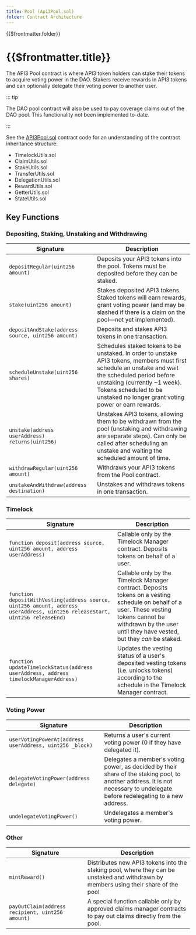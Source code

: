 ```yaml
---
title: Pool (Api3Pool.sol)
folder: Contract Architecture
---
```


<TitleSpan>{{$frontmatter.folder}}</TitleSpan>

# {{$frontmatter.title}}

<TocHeader />
<TOC class="table-of-contents" :include-level="[2,3]" />

The API3 Pool contract is where API3 token holders can stake their tokens to
acquire voting power in the DAO. Stakers receive rewards in API3 tokens and can
optionally delegate their voting power to another user.

::: tip

The DAO pool contract will also be used to pay coverage claims out of the DAO
pool. This functionality not been implemented to-date.

:::

See the
[API3Pool.sol](https://github.com/api3dao/api3-dao/tree/main/packages/pool/contracts)
contract code for an understanding of the contract inheritance structure:

- TimelockUtils.sol
- ClaimUtils.sol
- StakeUtils.sol
- TransferUtils.sol
- DelegationUtils.sol
- RewardUtils.sol
- GetterUtils.sol
- StateUtils.sol

## Key Functions

### Depositing, Staking, Unstaking and Withdrawing

| Signature                                         | Description                                                                                                                                                                                                                                                       |
| ------------------------------------------------- | ----------------------------------------------------------------------------------------------------------------------------------------------------------------------------------------------------------------------------------------------------------------- |
| `depositRegular(uint256 amount)`                  | Deposits your API3 tokens into the pool. Tokens must be deposited before they can be staked.                                                                                                                                                                      |
| `stake(uint256 amount)`                           | Stakes deposited API3 tokens. Staked tokens will earn rewards, grant voting power (and may be slashed if there is a claim on the pool—not yet implemented).                                                                                                       |
| `depositAndStake(address source, uint256 amount)` | Deposits and stakes API3 tokens in one transaction.                                                                                                                                                                                                               |
| `scheduleUnstake(uint256 shares)`                 | Schedules staked tokens to be unstaked. In order to unstake API3 tokens, members must first schedule an unstake and wait the scheduled period before unstaking (currently ~1 week). Tokens scheduled to be unstaked no longer grant voting power or earn rewards. |
| `unstake(address userAddress) returns(uint256)`   | Unstakes API3 tokens, allowing them to be withdrawn from the pool (unstaking and withdrawing are separate steps). Can only be called after scheduling an unstake and waiting the scheduled amount of time.                                                        |
| `withdrawRegular(uint256 amount)`                 | Withdraws your API3 tokens from the Pool contract.                                                                                                                                                                                                                |
| `unstakeAndWithdraw(address destination)`         | Unstakes and withdraws tokens in one transaction.                                                                                                                                                                                                                 |

### Timelock

| Signature                                                                                                                    | Description                                                                                                                                                                                                       |
| ---------------------------------------------------------------------------------------------------------------------------- | ----------------------------------------------------------------------------------------------------------------------------------------------------------------------------------------------------------------- |
| `function deposit(address source, uint256 amount, address userAddress)`                                                      | Callable only by the Timelock Manager contract. Deposits tokens on behalf of a user.                                                                                                                              |
| `function depositWithVesting(address source, uint256 amount, address userAddress, uint256 releaseStart, uint256 releaseEnd)` | Callable only by the Timelock Manager contract. Deposits tokens on a vesting schedule on behalf of a user. These vesting tokens cannot be withdrawn by the user until they have vested, but they _can_ be staked. |
| `function updateTimelockStatus(address userAddress, address timelockManagerAddress)`                                         | Updates the vesting status of a user's deposited vesting tokens (i.e. unlocks tokens) according to the schedule in the Timelock Manager contract.                                                                 |

### Voting Power

| Signature                                                | Description                                                                                                                                                                   |
| -------------------------------------------------------- | ----------------------------------------------------------------------------------------------------------------------------------------------------------------------------- |
| `userVotingPowerAt(address userAddress, uint256 _block)` | Returns a user's current voting power (0 if they have delegated it).                                                                                                          |
| `delegateVotingPower(address delegate)`                  | Delegates a member's voting power, as decided by their share of the staking pool, to another address. It is not necessary to undelegate before redelegating to a new address. |
| `undelegateVotingPower()`                                | Undelegates a member's voting power.                                                                                                                                          |

### Other

| Signature                                        | Description                                                                                                                          |
| ------------------------------------------------ | ------------------------------------------------------------------------------------------------------------------------------------ |
| `mintReward()`                                   | Distributes new API3 tokens into the staking pool, where they can be unstaked and withdrawn by members using their share of the pool |
| `payOutClaim(address recipient, uint256 amount)` | A special function callable only by approved claims manager contracts to pay out claims directly from the pool.                      |
